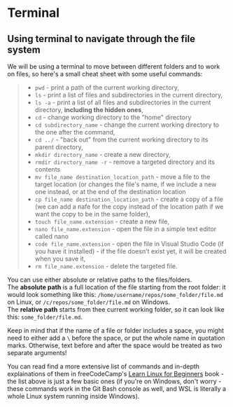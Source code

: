 # Terminal

## Using terminal to navigate through the file system

We will be using a terminal to move between different folders and to work on files, so here's a small cheat sheet with some useful commands:

> - `pwd` - print a path of the current working directory,
> - `ls` - print a list of files and subdirectories in the current directory,
> - `ls -a` - print a list of all files and subdirectories in the current directory, **including the hidden ones**,
> - `cd` - change working directory to the "home" directory
> - `cd subdirectory_name` - change the current working directory to the one after the command,
> - `cd ../` - "back out" from the current working directory to its parent directory,
> - `mkdir directory_name` - create a new directory,
> - `rmdir directory_name -r` - remove a targeted directory and its contents
> - `mv file_name destination_location_path` - move a file to the target location (or changes the file's name, if we include a new one instead, or at the end of the destination location
> - `cp file_name destination_location_path` - create a copy of a file (we can add a nafe for the copy instead of the location path if we want the copy to be in the same folder),
> - `touch file_name.extension` - create a new file,
> - `nano file_name.extension` - open the file in a simple text editor called nano
> - `code file_name.extension` - open the file in Visual Studio Code (if you have it installed) - if the file doesn't exist yet, it will be created when you save it,
> - `rm file_name.extension` - delete the targeted file.

You can use either absolute or relative paths to the files/folders.  
The **absolute path** is a full location of the file starting from the root folder: it would look something like this: `/home/username/repos/some_folder/file.md` on Linux, or `/c/repos/some_folder/file.md` on Windows.  
The **relative path** starts from thee current working folder, so it can look like this: `some_folder/file.md`.

Keep in mind that if the name of a file or folder includes a space, you might need to either add a `\` before the space, or put the whole name in quotation marks. Otherwise, text before and after the space would be treated as two separate arguments!

You can read find a more extensive list of commands and in-depth explainations of them in freeCodeCamp's [Learn Linux for Beginners](https://www.freecodecamp.org/news/learn-linux-for-beginners-book-basic-to-advanced#heading-42-navigating-the-linux-file-system) book - the list above is just a few basic ones (if you're on Windows, don't worry - these commands work in the Git Bash console as well, and WSL is literally a whole Linux system running inside Windows).
